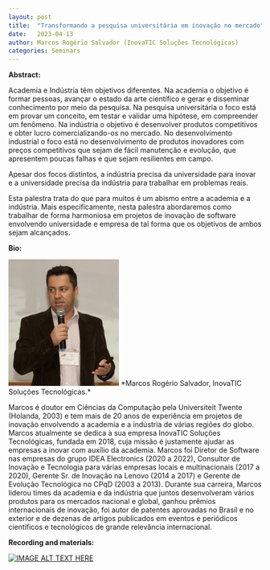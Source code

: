 ```yaml
---
layout: post
title:  "Transformando a pesquisa universitária em inovação no mercado"
date:   2023-04-13  
author: Marcos Rogério Salvador (InovaTIC Soluções Tecnológicas)
categories: Seminars
---
```


**Abstract:** 

Academia e Indústria têm objetivos diferentes. Na academia o objetivo é formar pessoas, avançar o estado da arte científico e gerar e disseminar conhecimento por meio da pesquisa. Na pesquisa universitária o foco está em provar um conceito, em testar e validar uma hipótese, em compreender um fenômeno. Na indústria o objetivo é desenvolver produtos competitivos e obter lucro comercializando-os no mercado. No desenvolvimento industrial o foco está no desenvolvimento de produtos inovadores com preços competitivos que sejam de fácil manutenção e evolução, que apresentem poucas falhas e que sejam resilientes em campo.

Apesar dos focos distintos, a indústria precisa da universidade para inovar e a universidade precisa da indústria para trabalhar em problemas reais. 

Esta palestra trata do que para muitos é um abismo entre a academia e a indústria. Mais especificamente, nesta palestra abordaremos como trabalhar de forma harmoniosa em projetos de inovação de software envolvendo universidade e empresa de tal forma que os objetivos de ambos sejam alcançados. 

**Bio:** 

<img alt="Marcos R SalvadorFoto bio" src="https://github.com/ia377-feec-unicamp/ia377-feec-unicamp.github.io/blob/main/pictures/salvador.jpg?raw=true" style="width: 220px; height: 252px;" >
*Marcos Rogério  Salvador, InovaTIC Soluções Tecnológicas.*  

Marcos é doutor em Ciências da Computação pela Universiteit Twente (Holanda, 2003) e tem mais de 20 anos de experiência em projetos de inovação envolvendo a academia e a indústria de várias regiões do globo. Marcos atualmente se dedica à sua empresa InovaTIC Soluções Tecnológicas, fundada em 2018, cuja missão é justamente ajudar as empresas a inovar com auxílio da academia. Marcos foi Diretor de Software nas empresas do grupo IDEA Electronics (2020 a 2022), Consultor de Inovação e Tecnologia para várias empresas locais e multinacionais (2017 a 2020), Gerente Sr. de Inovação na Lenovo (2014 a 2017) e Gerente de Evolução Tecnológica no CPqD (2003 a 2013). Durante sua carreira, Marcos liderou times da academia e da indústria que juntos desenvolveram vários produtos para os mercados nacional e global, ganhou prêmios internacionais de inovação, foi autor de patentes aprovadas no Brasil e no exterior e de dezenas de artigos publicados em eventos e periódicos científicos e tecnológicos de grande relevância internacional. 

**Recording and materials:**

[![IMAGE ALT TEXT HERE](http://img.youtube.com/vi/YOUTUBE_VIDEO_ID_HERE/0.jpg)](http://www.youtube.com/watch?v=YOUTUBE_VIDEO_ID_HERE)
